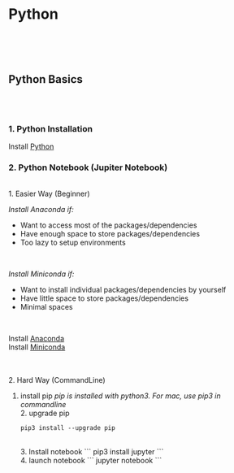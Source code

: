 # Python


<br /><br /><br />
## Python Basics
<br /><br />
### 1. Python Installation

Install [Python](https://www.python.org/downloads/)
<br />
### 2. Python Notebook (Jupiter Notebook)
<br />
1. Easier Way (Beginner)

*Install Anaconda if:*
* Want to access most of the packages/dependencies
* Have enough space to store packages/dependencies
* Too lazy to setup environments
<br />

*Install Miniconda if:*
* Want to install individual packages/dependencies by yourself
* Have little space to store packages/dependencies
* Minimal spaces
<br />

Install [Anaconda](https://www.anaconda.com/)<br />
Install [Miniconda](https://docs.conda.io/en/latest/miniconda.html)

<br /><br />
2. Hard Way (CommandLine)

1. install pip
	*pip is installed with python3. For mac, use pip3 in commandline*
	<br />
	2. upgrade pip
	```
	pip3 install --upgrade pip
	```
	<br />
	3. Install notebook
	```
	pip3 install jupyter
	```
	<br />
	4. launch notebook
	```
	jupyter notebook
	```


